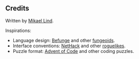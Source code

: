 ## Credits

Written by [Mikael Lind](https://github.com/elemel).

Inspirations:

- Language design: [Befunge](https://en.wikipedia.org/wiki/Befunge) and other [fungeoids](https://esolangs.org/wiki/Fungeoid).
- Interface conventions: [NetHack](https://www.nethack.org/) and other [roguelikes](https://en.wikipedia.org/wiki/Roguelike).
- Puzzle format: [Advent of Code](https://adventofcode.com/) and other coding puzzles.
